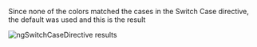 Since none of the colors matched the cases in the Switch Case directive, the default was used and this is the result

![ngSwitchCaseDirective results](https://github.com/Jaypa92/Angular/assets/96949038/c1614cfa-c929-47a5-93a7-60a174fd702c)
